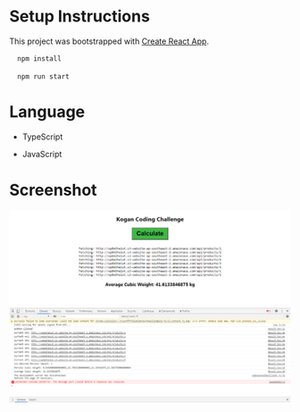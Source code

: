 # Setup Instructions

This project was bootstrapped with [Create React App](https://github.com/facebook/create-react-app).

```
  npm install

  npm run start

```

# Language

* TypeScript

* JavaScript

# Screenshot
![screenshot login](https://github.com/xssssl/Kogan-Coding-Challenge/blob/master/screenshots/screenshot1.png)